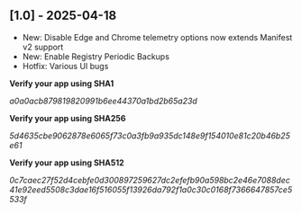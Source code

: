 ## [1.0] - 2025-04-18
- New: Disable Edge and Chrome telemetry options now extends Manifest v2 support
- New: Enable Registry Periodic Backups
- Hotfix: Various UI bugs

**Verify your app using SHA1**

*a0a0acb879819820991b6ee44370a1bd2b65a23d*

**Verify your app using SHA256**

*5d4635cbe9062878e6065f73c0a3fb9a935dc148e9f154010e81c20b46b25e61*

**Verify your app using SHA512**

*0c7caec27f52d4cebfe0d300897259627dc2efefb90a598bc2e46e7088dec41e92eed5508c3dae16f516055f13926da792f1a0c30c0168f7366647857ce5533f*
